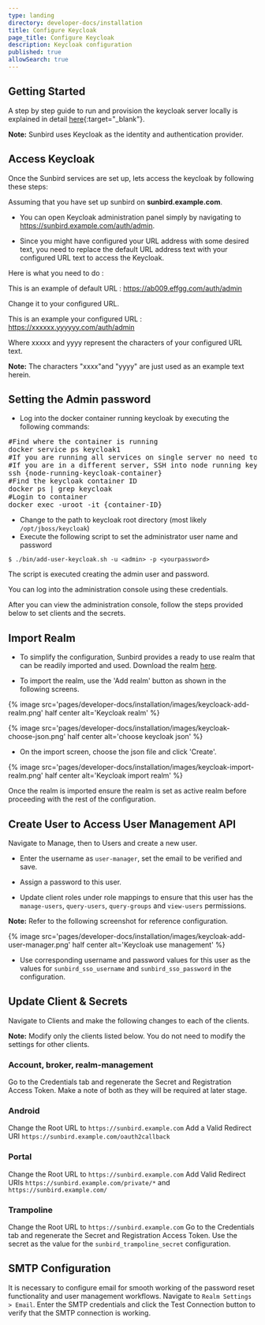 ```yaml
---
type: landing
directory: developer-docs/installation
title: Configure Keycloak 
page_title: Configure Keycloak
description: Keycloak configuration
published: true
allowSearch: true
---
```

## Getting Started

A step by step guide to run and provision the keycloak server locally is explained in detail [here](http://www.keycloak.org/docs/latest/getting_started/index.html){:target="_blank"}.

**Note:** Sunbird uses Keycloak as the identity and authentication provider. 

## Access Keycloak

Once the Sunbird services are set up, lets access the keycloak by following these steps:

Assuming that you have set up sunbird on **sunbird.example.com**.

- You can open Keycloak administration panel simply by navigating to https://sunbird.example.com/auth/admin.

- Since you might have configured your URL address with some desired text, you need to replace the default URL address text with your configured URL text to access the Keycloak.

Here is what you need to do :

This is an example of default URL :      https://ab009.effgg.com/auth/admin 

Change it to your configured URL. 

This is an example your configured URL : https://xxxxxx.yyyyyy.com/auth/admin

Where xxxxx and yyyy represent the characters of your configured URL text.

**Note:** The characters "xxxx"and "yyyy" are just used as an example text herein.

## Setting the Admin password

- Log into the docker container running keycloak by executing the following commands:

<pre>
#Find where the container is running
docker service ps keycloak1
#If you are running all services on single server no need to SSH
#If you are in a different server, SSH into node running keycloak
ssh {node-running-keycloak-container}
#Find the keycloak container ID
docker ps | grep keycloak
#Login to container
docker exec -uroot -it {container-ID}
</pre>

- Change to the path to keycloak root directory (most likely `/opt/jboss/keycloak`)
- Execute the following script to set the administrator user name and password

```
$ ./bin/add-user-keycloak.sh -u <admin> -p <yourpassword>
```

The script is executed creating the admin user and password. 

You can log into the administration console using these credentials.

After you can view the administration console, follow the steps provided below to set clients and the secrets.

## Import Realm

- To simplify the configuration, Sunbird provides a ready to use realm that can be readily imported and used. Download the realm <a  href="https://raw.githubusercontent.com/project-sunbird/project-sunbird.github.io/dev/pages/developer-docs/installation/other_files/keycloak-realm.json"  download>here</a>.

- To import the realm, use the 'Add realm' button as shown in the following screens. 

{% image src='pages/developer-docs/installation/images/keycloack-add-realm.png' half center alt='Keycloak realm' %}

{% image src='pages/developer-docs/installation/images/keycloak-choose-json.png' half center alt='choose keycloak json' %}

- On the import screen, choose the json file and click 'Create'.

{% image src='pages/developer-docs/installation/images/keycloak-import-realm.png' half center alt='Keycloak import realm' %}

Once the realm is imported ensure the realm is set as active realm before proceeding with the rest of the configuration.

## Create User to Access User Management API

Navigate to Manage, then to Users and create a new user.

- Enter the username as `user-manager`, set the email to be verified and save. 

- Assign a password to this user.

- Update client roles under role mappings to ensure that this user has the `manage-users`, `query-users`, `query-groups` and `view-users` permissions.

**Note:** Refer to the following screenshot for reference configuration.

{% image src='pages/developer-docs/installation/images/keycloak-add-user-manager.png' half center alt='Keycloak use management' %}

- Use corresponding username and password values for this user as the values for `sunbird_sso_username` and `sunbird_sso_password` in the configuration.

## Update Client & Secrets

Navigate to Clients and make the following changes to each of the clients. 

**Note:** Modify only the clients listed below. You do not need to modify the settings for other clients.

### Account, broker, realm-management

Go to the Credentials tab and regenerate the Secret and Registration Access Token. Make a note of both as they will be required at later stage.

### Android

Change the Root URL to `https://sunbird.example.com`
Add a Valid Redirect URI `https://sunbird.example.com/oauth2callback`

### Portal

Change the Root URL to `https://sunbird.example.com`
Add Valid Redirect URIs `https://sunbird.example.com/private/*` and `https://sunbird.example.com/`

### Trampoline

Change the Root URL to `https://sunbird.example.com`
Go to the Credentials tab and regenerate the Secret and Registration Access Token. Use the secret as the value for the `sunbird_trampoline_secret` configuration.

##  SMTP Configuration

It is necessary to configure email for smooth working of the password reset functionality and user management workflows. 
Navigate to `Realm Settings > Email`. Enter the SMTP credentials and click the Test Connection button to verify that the SMTP connection is working.
